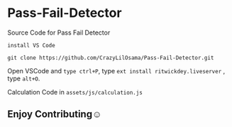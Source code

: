 # Pass-Fail-Detector
Source Code for Pass Fail Detector

``install VS Code``

```shell
git clone https://github.com/CrazyLilOsama/Pass-Fail-Detector.git
```
Open VSCode and ``type ctrl+P``, type ``ext install ritwickdey.liveserver`` , type ``alt+O``.

Calculation Code in ``assets/js/calculation.js``

## Enjoy Contributing☺️
